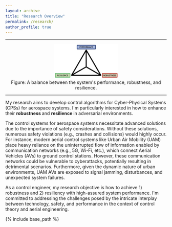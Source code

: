 ```yaml
---
layout: archive
title: "Research Overview"
permalink: /research/
author_profile: true
---
```


<hr>  
<div style="text-align:center;">
  <img src="/images/Diagram.png" alt="MAS" style="width:40%">
  <figcaption> Figure: A balance between the system's performance, robustness, and resilience. </figcaption>
</div>
<hr>  

My research aims to develop control algorithms for Cyber-Physical Systems (CPSs) for aerospace systems. I'm particularly interested in how to enhance their <strong> robustness </strong> and <strong> resilience </strong> in adversarial environments. 

The control systems for aerospace systems necessitate advanced solutions due to the importance of safety considerations. Without these solutions, numerous safety violations (e.g., crashes and collisions) would highly occur. For instance, modern aerial control systems like Urban Air Mobility (UAM) place heavy reliance on the uninterrupted flow of information enabled by communication networks (e.g., 5G, Wi-Fi, etc.), which connect Aerial Vehicles (AVs) to ground control stations. However, these communication networks could be vulnerable to cyberattacks, potentially resulting in detrimental scenarios. Furthermore, given the dynamic nature of urban environments, UAM AVs are exposed to signal jamming, disturbances, and unexpected system failures. 

As a control engineer, my research objective is how to achieve 1) robustness and 2) resiliency with high-assured system performance. I'm committed to addressing the challenges posed by the intricate interplay between technology, safety, and performance in the context of control theory and aerial engineering. 

<script>
function myFunction1() {
  var dots = document.getElementById("dots");
  var moreText = document.getElementById("more");
  var btnText = document.getElementById("myBtn");

  if (dots.style.display === "none") {
    dots.style.display = "inline";
    btnText.innerHTML = "Read more +"; 
    moreText.style.display = "none";
  } else {
    dots.style.display = "none";
    btnText.innerHTML = "Read less -"; 
    moreText.style.display = "inline";
  }
}
</script>

{% include base_path %}



